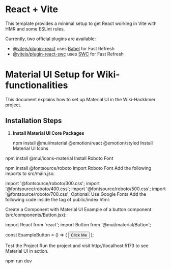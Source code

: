 # React + Vite

This template provides a minimal setup to get React working in Vite with HMR and some ESLint rules.

Currently, two official plugins are available:



- [@vitejs/plugin-react](https://github.com/vitejs/vite-plugin-react/blob/main/packages/plugin-react/README.md) uses [Babel](https://babeljs.io/) for Fast Refresh
- [@vitejs/plugin-react-swc](https://github.com/vitejs/vite-plugin-react-swc) uses [SWC](https://swc.rs/) for Fast Refresh


# Material UI Setup for Wiki-functionalities 

This document explains how to set up Material UI in the Wiki-Hackkmer project.

## Installation Steps

1. **Install Material UI Core Packages**
  
   npm install @mui/material @emotion/react @emotion/styled
Install Material UI Icons


npm install @mui/icons-material
Install Roboto Font


npm install @fontsource/roboto
Import Roboto Font Add the following imports to src/main.jsx:


import '@fontsource/roboto/300.css';
import '@fontsource/roboto/400.css';
import '@fontsource/roboto/500.css';
import '@fontsource/roboto/700.css';
Optional: Use Google Fonts Add the following code inside the <head> tag of public/index.html:


<link rel="preconnect" href="https://fonts.googleapis.com" />
<link rel="preconnect" href="https://fonts.gstatic.com" crossorigin />
<link
  rel="stylesheet"
  href="https://fonts.googleapis.com/css2?family=Roboto:wght@300;400;500;700&display=swap"
/>
Create a Component with Material UI Example of a button component (src/components/Button.jsx):


import React from 'react';
import Button from '@mui/material/Button';

const ExampleButton = () => (
  <Button variant="contained" color="primary">
    Click Me
  </Button>
);

Test the Project Run the project and visit http://localhost:5173 to see Material UI in action.

npm run dev